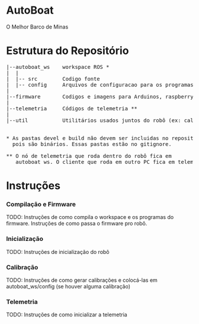 # AutoBoat
O Melhor Barco de Minas


# Estrutura do Repositório

<pre>
|--autoboat_ws    workspace ROS *
|  |
|  |-- src        Codigo fonte
|  |-- config     Arquivos de configuracao para os programas que rodam no barco
|
|--firmware       Codigos e imagens para Arduinos, raspberrys, beagleBones, etc...
|
|--telemetria     Códigos de telemetria **
|
|--util           Utilitários usados juntos do robô (ex: calibração, processamento de bags)


* As pastas devel e build não devem ser incluidas no repositório
  pois são binários. Essas pastas estão no gitignore.

** O nó de telemetria que roda dentro do robô fica em 
   autoboat_ws. O cliente que roda em outro PC fica em telemetria.
</pre>

# Instruções

### Compilação e Firmware
TODO: Instruções de como compila o workspace e os programas do firmware. Instruções de como passa o firmware pro robô.

### Inicialização
TODO: Instruções de inicialização do robô

### Calibração
TODO: Instruções de como gerar calibrações e colocá-las em autoboat_ws/config (se houver alguma calibração)

### Telemetria
TODO: Instruções de como inicializar a telemetria
